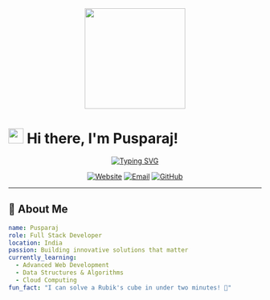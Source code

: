 <div align="center">
  <img height="200" src="https://media.giphy.com/media/M9gbBd9nbDrOTu1Mqx/giphy.gif" />
</div>

# <img src="https://raw.githubusercontent.com/MartinHeinz/MartinHeinz/master/wave.gif" width="30px"> Hi there, I'm Pusparaj!

<div align="center">
  
[![Typing SVG](https://readme-typing-svg.herokuapp.com?font=Fira+Code&pause=1000&color=00F700&center=true&vCenter=true&width=435&lines=Full+Stack+Developer;Problem+Solver;Innovation+Enthusiast;Always+Learning+New+Things)](https://git.io/typing-svg)

</div>

<p align="center">
  <a href="https://pusparaj99op.github.io/"><img src="https://img.shields.io/badge/Website-FF7139?style=for-the-badge&logo=Firefox-Browser&logoColor=white" alt="Website"></a>
  <a href="mailto:Kalvinshah@hotmail.com"><img src="https://img.shields.io/badge/Email-D14836?style=for-the-badge&logo=gmail&logoColor=white" alt="Email"></a>
  <a href="https://github.com/Pusparaj99op"><img src="https://img.shields.io/badge/GitHub-100000?style=for-the-badge&logo=github&logoColor=white" alt="GitHub"></a>
</p>

---

## 🚀 About Me

```yaml
name: Pusparaj
role: Full Stack Developer
location: India
passion: Building innovative solutions that matter
currently_learning: 
  - Advanced Web Development
  - Data Structures & Algorithms
  - Cloud Computing
fun_fact: "I can solve a Rubik's cube in under two minutes! 🎲"
